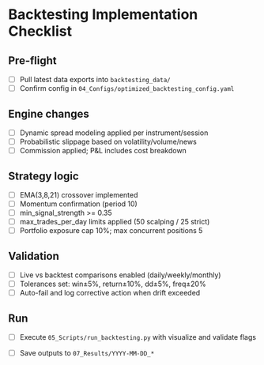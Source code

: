 # Backtesting Implementation Checklist

## Pre-flight
- [ ] Pull latest data exports into `backtesting_data/`
- [ ] Confirm config in `04_Configs/optimized_backtesting_config.yaml`

## Engine changes
- [ ] Dynamic spread modeling applied per instrument/session
- [ ] Probabilistic slippage based on volatility/volume/news
- [ ] Commission applied; P&L includes cost breakdown

## Strategy logic
- [ ] EMA(3,8,21) crossover implemented
- [ ] Momentum confirmation (period 10)
- [ ] min_signal_strength >= 0.35
- [ ] max_trades_per_day limits applied (50 scalping / 25 strict)
- [ ] Portfolio exposure cap 10%; max concurrent positions 5

## Validation
- [ ] Live vs backtest comparisons enabled (daily/weekly/monthly)
- [ ] Tolerances set: win±5%, return±10%, dd±5%, freq±20%
- [ ] Auto-fail and log corrective action when drift exceeded

## Run
- [ ] Execute `05_Scripts/run_backtesting.py` with visualize and validate flags
- [ ] Save outputs to `07_Results/YYYY-MM-DD_*`

